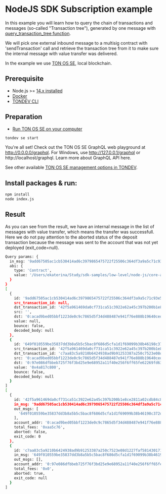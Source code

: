 # NodeJS SDK Subscription example

In this example you will learn how to query the chain of transactions and messages (so-called "Transaction tree"), generated by one message with [query_transaction_tree function](https://github.com/tonlabs/TON-SDK/blob/master/docs/mod_net.md#query_transaction_tree).

We will pick one external inbound message to a multisig contract with 'sendTransaction' call and retrieve the transaction tree from it to make sure the internal message with value transfer was delivered. 

In the example we use [TON OS SE](https://docs.ton.dev/86757ecb2/p/19d886-ton-os-se), local blockchain.

## Prerequisite

* Node.js >= [14.x installed](https://nodejs.org)
* [Docker](https://docs.docker.com/desktop/#download-and-install)
* [TONDEV CLI](https://docs.ton.dev/86757ecb2/p/179e51-tondev)


## Preparation

* [Run TON OS SE on your computer](https://docs.ton.dev/86757ecb2/p/19d886-ton-os-se) 

```sh
tondev se start
```

You're all set! Check out the TON OS SE GraphQL web playground at http://0.0.0.0/graphql. For Windows, use http://127.0.0.1/graphql or http://localhost/graphql. Learn more about GraphQL API here.

See other available [TON OS SE management options in TONDEV](https://docs.ton.dev/86757ecb2/v/0/p/54722f-ton-os-se).

## Install packages & run:

```sh
npm install
node index.js
```
## Result
As you can see from the result, we have an internal message in the list of messages with value transfer,
which means the transfer was successfull. 
Here we do not pay attention to the aborted status of the deposit transaction because the message was sent to the account that was not yet deployed (exit_code=null).
```sh
Query params: {
  in_msg: '9add67505ac1cb530414ad6c3979865475722f25506c364df3a9a5c71c93e5ec',
  abi: {
    type: 'Contract',
    value: '/Users/ekaterina/Study/sdk-samples/low-level/node-js/core-api/query_transaction_tree/SafeMultisigWallet.abi.json'
  }
}
[
  {
    id: '9add67505ac1cb530414ad6c3979865475722f25506c364df3a9a5c71c93e5ec',
    src_transaction_id: null,
    dst_transaction_id: '42f5a961469da0cf731ca51c3922e62a45c397b200b1e8ce2811a02cdb84c8d5',
    src: '',
    dst: '0:acad9bed05bbf1223de0c9c7865d5f34d488487e941f76e888b19640ced190cf',
    value: null,
    bounce: false,
    decoded_body: null
  },
  {
    id: '649f010559be35837dd3b8a5b5c5bac8f686d5cfa1d1f69099b38b46198c372d',
    src_transaction_id: '42f5a961469da0cf731ca51c3922e62a45c397b200b1e8ce2811a02cdb84c8d5',
    dst_transaction_id: 'c7aa83c5a9210b6424938ad9b91253387a250c7523e08d1227faf5814301712b',
    src: '0:acad9bed05bbf1223de0c9c7865d5f34d488487e941f76e888b19640ced190cf',
    dst: '0:97e086dfbbeb725f76f3bd25e9e68952a11f40e256f6ff65fe62269fd6334c41',
    value: '0x4a817c800',
    bounce: false,
    decoded_body: null
  }
]
[
  {
    id: '42f5a961469da0cf731ca51c3922e62a45c397b200b1e8ce2811a02cdb84c8d5',
    in_msg: '9add67505ac1cb530414ad6c3979865475722f25506c364df3a9a5c71c93e5ec',
    out_msgs: [
      '649f010559be35837dd3b8a5b5c5bac8f686d5cfa1d1f69099b38b46198c372d'
    ],
    account_addr: '0:acad9bed05bbf1223de0c9c7865d5f34d488487e941f76e888b19640ced190cf',
    total_fees: '0xaa5c76',
    aborted: false,
    exit_code: 0
  },
  {
    id: 'c7aa83c5a9210b6424938ad9b91253387a250c7523e08d1227faf5814301712b',
    in_msg: '649f010559be35837dd3b8a5b5c5bac8f686d5cfa1d1f69099b38b46198c372d',
    out_msgs: [],
    account_addr: '0:97e086dfbbeb725f76f3bd25e9e68952a11f40e256f6ff65fe62269fd6334c41',
    total_fees: '0x0',
    aborted: true,
    exit_code: null
  }
]
```